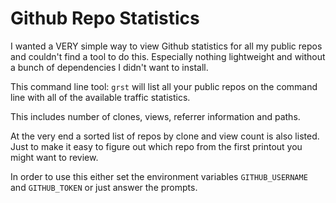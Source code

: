 # Github Repo Statistics

I wanted a VERY simple way to view Github statistics for all my public repos and couldn't find a tool to do this.
Especially nothing lightweight and without a bunch of dependencies I didn't want to install.

This command line tool: 
```grst```
will list all your public repos on the command line with all of the available traffic
statistics.

This includes number of clones, views, referrer information and paths.

At the very end a sorted list of repos by clone and view count is also listed.
Just to make it easy to figure out which repo from the first printout you might want to review.

In order to use this either set the environment variables
```GITHUB_USERNAME```
and
```GITHUB_TOKEN```
or just answer the prompts.
